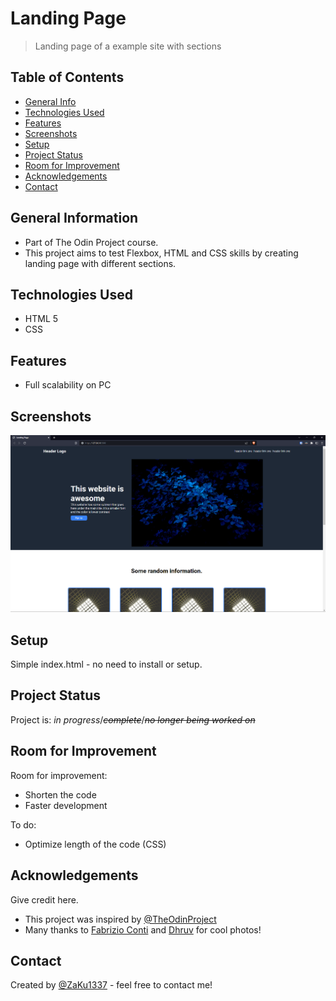# Landing Page
> Landing page of a example site with sections


## Table of Contents
* [General Info](#general-information)
* [Technologies Used](#technologies-used)
* [Features](#features)
* [Screenshots](#screenshots)
* [Setup](#setup)
* [Project Status](#project-status)
* [Room for Improvement](#room-for-improvement)
* [Acknowledgements](#acknowledgements)
* [Contact](#contact)


## General Information
- Part of The Odin Project course. 
- This project aims to test Flexbox, HTML and CSS skills by creating landing page with different sections. 


## Technologies Used
- HTML 5
- CSS


## Features
- Full scalability on PC

## Screenshots
![Example screenshot](/img/Readme/Readme.png)


## Setup
Simple index.html - no need to install or setup.


## Project Status
Project is: _in progress_/<s>_complete_</s>/<s>_no longer being worked on_</s>


## Room for Improvement

Room for improvement:
- Shorten the code
- Faster development

To do:
- Optimize length of the code (CSS)


## Acknowledgements
Give credit here.
- This project was inspired by [@TheOdinProject](https://github.com/TheOdinProject)
- Many thanks to [Fabrizio Conti](https://unsplash.com/@conti_photos) and [Dhruv](https://unsplash.com/@dhruvywuvy) for cool photos!


## Contact
Created by [@ZaKu1337](https://github.com/ZaKu1337) - feel free to contact me!